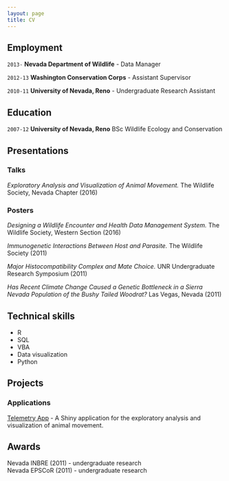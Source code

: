 ```yaml
---
layout: page
title: CV
---
```

## Employment

`2013-`
__Nevada Department of Wildlife__ - Data Manager

`2012-13`
__Washington Conservation Corps__ - Assistant Supervisor

`2010-11`
__University of Nevada, Reno__ - Undergraduate Research Assistant

## Education
`2007-12`
__University of Nevada, Reno__ BSc Wildlife Ecology and Conservation

## Presentations

### Talks

_Exploratory Analysis and Visualization of Animal Movement._ The Wildlife Society, Nevada Chapter (2016)

### Posters

_Designing a Wildlife Encounter and Health Data Management System._ The Wildlife Society, Western Section (2016)

_Immunogenetic Interactions Between Host and Parasite._ The Wildlife Society (2011)

_Major Histocompatibility Complex and Mate Choice._ UNR Undergraduate Research Symposium (2011)

_Has Recent Climate Change Caused a Genetic Bottleneck in a Sierra Nevada Population of the Bushy Tailed Woodrat?_ Las Vegas, Nevada (2011)

## Technical skills

* R
* SQL
* VBA
* Data visualization
* Python

## Projects

### Applications

[Telemetry App](https://github.com/kissmygritts/CollarDataExport) - A Shiny application for the exploratory analysis and visualization of animal movement.

## Awards

Nevada INBRE (2011) - undergraduate research  
Nevada EPSCoR (2011) - undergraduate research
